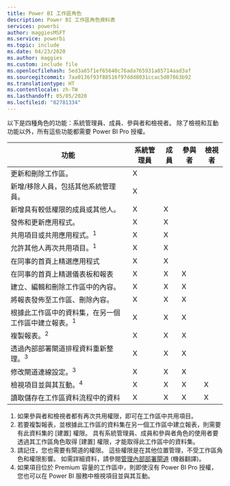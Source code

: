 ```yaml
---
title: Power BI 工作區角色
description: Power BI 工作區角色資料表
services: powerbi
author: maggiesMSFT
ms.service: powerbi
ms.topic: include
ms.date: 04/23/2020
ms.author: maggies
ms.custom: include file
ms.openlocfilehash: 5ed3a65f1ef65640c76ada765931a85714aad3af
ms.sourcegitcommit: 7aa0136f93f88516f97ddd8031ccac5d07863b92
ms.translationtype: HT
ms.contentlocale: zh-TW
ms.lasthandoff: 05/05/2020
ms.locfileid: "82781334"
---
```

以下是四種角色的功能：系統管理員、成員、參與者和檢視者。 除了檢視和互動功能以外，所有這些功能都需要 Power BI Pro 授權。

|功能   | 系統管理員  | 成員  | 參與者  | 檢視者 |
|---|---|---|---|---|
| 更新和刪除工作區。  | X  |   |   |   | 
| 新增/移除人員，包括其他系統管理員。  | X  |   |   |   |
| 新增具有較低權限的成員或其他人。  |  X | X  |   |   |
| 發佈和更新應用程式。 |  X | X  |   |   |
| 共用項目或共用應用程式。<sup>1</sup> |  X | X  |   |   |
| 允許其他人再次共用項目。<sup>1</sup> |  X | X  |   |   |
| 在同事的首頁上精選應用程式 |  X | X  |   |   |
| 在同事的首頁上精選儀表板和報表 |  X | X  | X |   |
| 建立、編輯和刪除工作區中的內容。  |  X | X  | X  |   |
| 將報表發佈至工作區、刪除內容。  |  X | X  | X  |   |
| 根據此工作區中的資料集，在另一個工作區中建立報表。<sup>1</sup> |  X | X  | X  |   |
| 複製報表。<sup>2</sup> | X | X | X |  |
| 透過內部部署閘道排程資料重新整理。<sup>3</sup> | X | X | X |  |
| 修改閘道連線設定。<sup>3</sup> | X | X | X |  |
| 檢視項目並與其互動。<sup>4</sup> |  X | X  | X  | X  |
| 讀取儲存在工作區資料流程中的資料 | X | X | X | X |

1. 如果參與者和檢視者都有再次共用權限，即可在工作區中共用項目。
2. 若要複製報表，並根據此工作區的資料集在另一個工作區中建立報表，則需要有此資料集的 [建置] 權限。 具有系統管理員、成員和參與者角色的使用者要透過其工作區角色取得 [建置] 權限，才能取得此工作區中的資料集。
3. 請記住，您也需要有閘道的權限。 這些權限是在其他位置管理，不受工作區角色和權限影響。 如需詳細資料，請參閱[管理內部部署閘道](https://docs.microsoft.com/data-integration/gateway/service-gateway-manage) (機器翻譯)。
4. 如果項目位於 Premium 容量的工作區中，則即使沒有 Power BI Pro 授權，您也可以在 Power BI 服務中檢視項目並與其互動。

